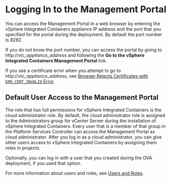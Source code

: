 # Logging In to the Management Portal #

You can access the Management Portal in a web browser by entering the vSphere Integrated Containers appliance IP address and the port that you specified for the portal during the deployment. By default the port number is *8282*.

If you do not know the port number, you can access the portal by going to http://<i>vic_appliance_address</i> and following the **Go to the vSphere Integrated Containers Management Portal** link.

If you see a certificate error when you attempt to go to http://<i>vic_appliance_address</i>, see [Browser Rejects Certificates with `ERR_CERT_INVALID` Error](../vic_vsphere_admin/ts_cert_error.md).

## Default User Access to the Management Portal ##

The role that has full permissions for vSphere Integrated Containers is the cloud administrator role. 
By default, the cloud administrator role is assigned to the Administrators group for vCenter Server during the installation of vSphere Integrated Containers. Every user that is a member of that group in the Platform Services Controller can access the Management Portal as cloud administrator. After you log in as a cloud administrator, you can give other users access to vSphere Integrated Containers by assigning them roles in projects.

Optionally, you can log in with a user that you created during the OVA deployment, if you used that option.

For more information about users and roles, see [Users and Roles](../vic_overview/introduction.md#usersandroles).
